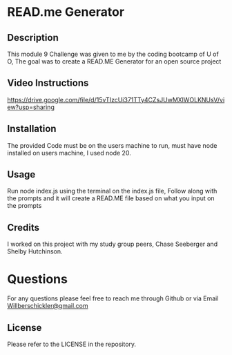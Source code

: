 # READ.me Generator 

## Description

This module 9 Challenge was given to me by the coding bootcamp of U of O, The goal was to create a READ.ME Generator for an open source project 

## Video Instructions

https://drive.google.com/file/d/15vTIzcUi371TTy4CZsJUwMXlWOLKNUsV/view?usp=sharing

## Installation

The provided Code must be on the users machine to run, must have node installed on users machine, I used node 20.

## Usage

Run node index.js using the terminal on the index.js file, Follow along with the prompts and it will create a READ.ME file based on what you input on the prompts  

## Credits

I worked on this project with my study group peers, Chase Seeberger and Shelby Hutchinson.

# Questions

For any questions please feel free to reach me through Github or via Email Willberschickler@gmail.com

## License

Please refer to the LICENSE in the repository.